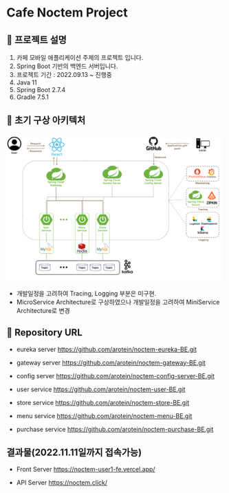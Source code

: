 # Cafe Noctem Project

## 🍜 프로젝트 설명
1. 카페 모바일 애플리케이션 주제의 프로젝트 입니다.
2. Spring Boot 기반의 백엔드 서버입니다.
3. 프로젝트 기간 : 2022.09.13 ~ 진행중 
4. Java 11 
5. Spring Boot 2.7.4
6. Gradle 7.5.1

## 🍜 초기 구상 아키텍처
![](https://github.com/arotein/noctem-eureka-BE/raw/main/img/%EC%B4%88%EA%B8%B0%EA%B5%AC%EC%83%81.png)
- 개발일정을 고려하여 Tracing, Logging 부분은 미구현.
- MicroService Architecture로 구상하였으나 개발일정을 고려하여 MiniService Architecture로 변경

## 🍜 Repository URL
- eureka server
https://github.com/arotein/noctem-eureka-BE.git

- gateway server
https://github.com/arotein/noctem-gateway-BE.git

- config server
https://github.com/arotein/noctem-config-server-BE.git

- user service
https://github.com/arotein/noctem-user-BE.git

- store service
https://github.com/arotein/noctem-store-BE.git

- menu service
https://github.com/arotein/noctem-menu-BE.git

- purchase service
https://github.com/arotein/noctem-purchase-BE.git

## 결과물(2022.11.11일까지 접속가능)
- Front Server
https://noctem-user1-fe.vercel.app/

- API Server
https://noctem.click/ 